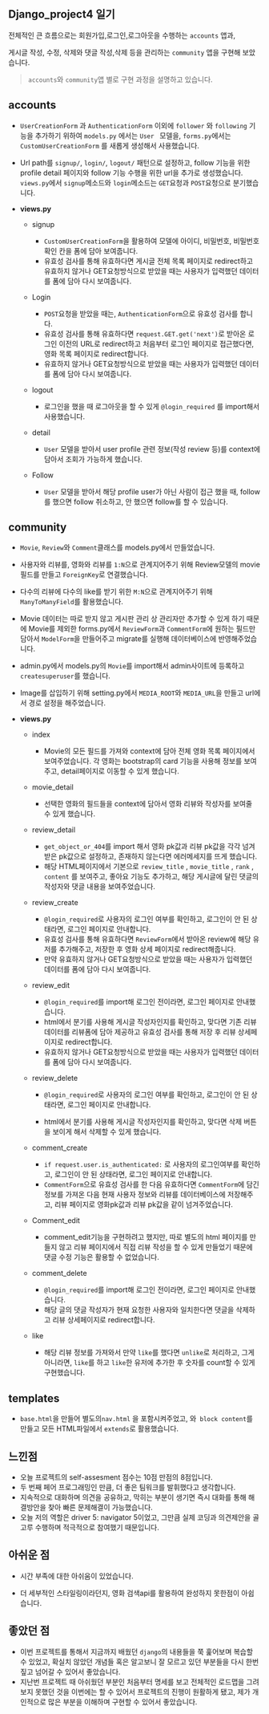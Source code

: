 ## Django_project4 일기

전체적인 큰 흐름으로는 회원가입,로그인,로그아웃을 수행하는 `accounts` 앱과,

게시글 작성, 수정, 삭제와 댓글 작성,삭제 등을 관리하는 `community` 앱을 구현해 보았습니다.




>`accounts`와 `community`앱 별로 구현 과정을 설명하고 있습니다.

## accounts

- `UserCreationForm` 과 `AuthenticationForm` 이외에 `follower` 와 `following`  기능을 추가하기 위하여 `models.py` 에서는 `User ` 모델을, `forms.py`에서는  `CustomUserCreationForm`  를 새롭게 생성해서 사용했습니다.

- Url path를 `signup/`, `login/`, `logout/` 패턴으로 설정하고, follow 기능을 위한 profile detail 페이지와 follow 기능   수행을 위한 url을 추가로 생성했습니다. `views.py`에서 `signup`메소드와 `login`메소드는 `GET`요청과 `POST`요청으로 분기했습니다.

- **views.py** 

  - signup

    -  `CustomUserCreationForm`을 활용하여 모델에 아이디, 비밀번호, 비밀번호 확인 칸을 폼에 담아 보여줍니다.
    - 유효성 검사를 통해 유효하다면 게시글 전체 목록 페이지로 redirect하고 유효하지 않거나 GET요청방식으로 받았을 때는 사용자가 입력했던 데이터를 폼에 담아 다시 보여줍니다.

  - Login

    - `POST`요청을 받았을 때는, `AuthenticationForm`으로 유효성 검사를 합니다.
    - 유효성 검사를 통해 유효하다면 `request.GET.get('next')`로 받아온 로그인 이전의 URL로 redirect하고 처음부터 로그인 페이지로 접근했다면, 영화 목록 페이지로 redirect합니다.
    - 유효하지 않거나 GET요청방식으로 받았을 때는 사용자가 입력했던 데이터를 폼에 담아 다시 보여줍니다.

  - logout

    - 로그인을 했을 때 로그아웃을 할 수 있게 `@login_required` 를 import해서 사용했습니다.

  - detail

    - `User` 모델을 받아서 user profile 관련 정보(작성 review 등)를 context에 담아서 조회가 가능하게 했습니다.

  - Follow

    - `User` 모델을 받아서 해당 profile user가 아닌 사람이 접근 했을 때, follow를 했으면 follow 취소하고, 안 했으면 follow를 할 수 있습니다.

    

## community

- `Movie`,  `Review`와  `Comment`클래스를 models.py에서 만들었습니다. 

- 사용자와 리뷰를, 영화와 리뷰를 `1:N`으로 관계지어주기 위해 Review모델의 movie필드를 만들고 `ForeignKey`로 연결했습니다.

- 다수의 리뷰에 다수의 like를 받기 위한 `M:N`으로 관계지어주기 위해 `ManyToManyField`를 활용했습니다.

- Movie 데이터는 따로 받지 않고 게시판 관리 상 관리자만 추가할 수 있게 하기 때문에 Movie를 제외한 forms.py에서 `ReviewForm`과  `CommentForm`에 원하는 필드만 담아서 `ModelForm`을 만들어주고 migrate를 실행해 데이터베이스에 반영해주었습니다.

- admin.py에서 models.py의 `Movie`를 import해서 admin사이트에 등록하고 `createsuperuser`를 했습니다.

- Image를 삽입하기 위해 setting.py에서 `MEDIA_ROOT`와 `MEDIA_URL`을 만들고 url에서 경로 설정을 해주었습니다.

- **views.py**

  - index

    - Movie의 모든 필드를 가져와 context에 담아 전체 영화 목록 페이지에서 보여주었습니다. 각 영화는 bootstrap의 card 기능을 사용해 정보를 보여주고, detail페이지로 이동할 수 있게 했습니다.
  - movie_detail
    - 선택한 영화의 필드들을 context에 담아서 영화 리뷰와 작성자를 보여줄 수 있게 했습니다.
  - review_detail

    - `get_object_or_404`를 import 해서 영화 pk값과 리뷰 pk값을 각각 넘겨받은 pk값으로 설정하고, 존재하지 않는다면 에러메세지를 뜨게 했습니다.
    - 해당 HTML페이지에서 기본으로 `review_title` , `movie_title` , `rank` , `content` 를 보여주고, 좋아요 기능도 추가하고, 해당 게시글에 달린 댓글의 작성자와 댓글 내용을 보여주었습니다.

  - review_create

    - `@login_required`로 사용자의 로그인 여부를 확인하고, 로그인이 안 된 상태라면, 로그인 페이지로 안내합니다.
    - 유효성 검사를 통해 유효하다면 `ReviewForm`에서 받아온 review에 해당 유저를 추가해주고, 저장한 후 영화 상세 페이지로 redirect해줍니다.
    - 만약 유효하지 않거나 GET요청방식으로 받았을 때는 사용자가 입력했던 데이터를 폼에 담아 다시 보여줍니다.

  - review_edit

    - `@login_required`를 import해 로그인 전이라면, 로그인 페이지로 안내했습니다.
    - html에서 분기를 사용해 게시글 작성자인지를 확인하고, 맞다면 기존 리뷰 데이터를 리뷰폼에 담아 제공하고 유효성 검사를 통해 저장 후 리뷰 상세페이지로 redirect합니다.
    - 유효하지 않거나 GET요청방식으로 받았을 때는 사용자가 입력했던 데이터를 폼에 담아 다시 보여줍니다.

  - review_delete

    -  `@login_required`로 사용자의 로그인 여부를 확인하고, 로그인이 안 된 상태라면, 로그인 페이지로 안내합니다.

    - html에서 분기를 사용해 게시글 작성자인지를 확인하고, 맞다면 삭제 버튼을 보이게 해서 삭제할 수 있게 했습니다.  

  - comment_create

    - `if request.user.is_authenticated:` 로 사용자의 로그인여부를 확인하고, 로그인이 안 된 상태라면, 로그인 페이지로 안내합니다.
    - `CommentForm`으로 유효성 검사를 한 다음 유효하다면 `CommentForm`에 담긴 정보를 가져온 다음 현재 사용자 정보와 리뷰를 데이터베이스에 저장해주고, 리뷰 페이지로 영화pk값과 리뷰 pk값을 같이 넘겨주었습니다. 

  - Comment_edit

    - comment_edit기능을 구현하려고 했지만, 따로 별도의 html 페이지를 만들지 않고 리뷰 페이지에서 직접 리뷰 작성을 할 수 있게 만들었기 때문에 댓글 수정 기능은 활용할 수 없었습니다.

  - comment_delete

    - `@login_required`를 import해 로그인 전이라면, 로그인 페이지로 안내했습니다.
    - 해당 글의 댓글 작성자가 현재 요청한 사용자와 일치한다면 댓글을 삭제하고 리뷰 상세페이지로 redirect합니다.

  - like

    - 해당 리뷰 정보를 가져와서 만약 `like`를 했다면 `unlike`로 처리하고, 그게 아니라면, `like`를 하고 `like`한 유저에 추가한 후 숫자를 count할 수 있게 구현했습니다.

      

## templates

- `base.html`을 만들어 별도의`nav.html` 을 포함시켜주었고, 와` block content`를 만들고 모든 HTML파일에서 `extends`로 활용했습니다.




## 느낀점

- 오늘 프로젝트의 self-assesment 점수는 10점 만점의 8점입니다.
- 두 번째 페어 프로그래밍인 만큼, 더 좋은 팀워크를 발휘했다고 생각합니다.
- 지속적으로 대화하며 의견을 공유하고, 막히는 부분이 생기면 즉시 대화를 통해 해결방안을 찾아 빠른 문제해결이 가능했습니다.
- 오늘 저의 역할은 driver 5: navigator 5이었고, 그만큼 실제 코딩과 의견제안을 골고루 수행하며 적극적으로 참여했기 때문입니다.



## 아쉬운 점

- 시간 부족에 대한 아쉬움이 있었습니다.

- 더 세부적인 스타일링이라던지, 영화 검색api를 활용하여 완성하지 못한점이 아쉽습니다.

  

## 좋았던 점

- 이번 프로젝트를 통해서 지금까지 배웠던 `django`의 내용들을 쭉 훑어보며 복습할 수 있었고, 확실치 않았던 개념들 혹은 알고보니 잘 모르고 있던 부분들을 다시 한번 짚고 넘어갈 수 있어서 좋았습니다.
- 지난번 프로젝트 때 아쉬웠던 부분인 처음부터 명세를 보고 전체적인 로드맵을 그려보지 못했던 것을 이번에는 할 수 있어서 프로젝트의 진행이 원활하게 됐고, 제가 개인적으로 많은 부분을 이해하며 구현할 수 있어서 좋았습니다.
